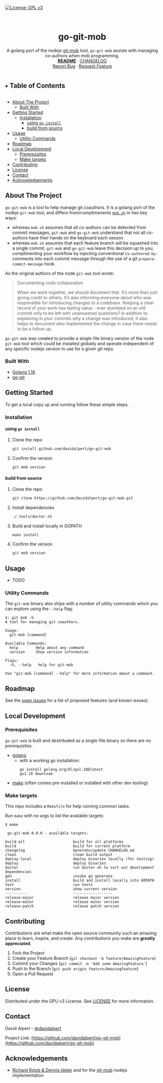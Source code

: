 <!-- PROJECT SHIELDS -->
<!--
*** https://www.markdownguide.org/basic-syntax/#reference-style-links
-->
[![License: GPL v3][license-shield]][license-url]
<!-- [![Issues][issues-shield]][issues-url] -->
<!-- [![Forks][forks-shield]][forks-url] -->
<!-- ![GitHub Contributors][contributors-shield] -->
<!-- ![GitHub Contributors Image][contributors-image-url] -->

<!-- PROJECT LOGO -->
<br />
<h1 align="center">go-git-mob</h1>

<p align="center">
  A golang port of the nodejs <a href="https://github.com/rkotze/git-mob">git-mob</a> tool,
  <code>go-git-mob</code> assists with managing co-authors when mob programming.
  <br />
  <a href="./README.md"><strong>README</strong></a>
  ·
  <a href="./CHANGELOG.md">CHANGELOG</a>
  <br />
  <!-- <a href="https://github.com/davidalpert/go-git-mob">View Demo</a>
  · -->
  <a href="https://github.com/davidalpert/go-git-mob/issues">Report Bug</a>
  ·
  <a href="https://github.com/davidalpert/go-git-mob/issues">Request Feature</a>
</p>

<details open="open">
  <summary><h2 style="display: inline-block">Table of Contents</h2></summary>

- [About The Project](#about-the-project)
  - [Built With](#built-with)
- [Getting Started](#getting-started)
  - [Installation](#installation)
    - [using `go install`](#using-go-install)
    - [build from source](#build-from-source)
- [Usage](#usage)
  - [Utility Commands](#utility-commands)
- [Roadmap](#roadmap)
- [Local Development](#local-development)
  - [Prerequisites](#prerequisites)
  - [Make targets](#make-targets)
- [Contributing](#contributing)
- [License](#license)
- [Contact](#contact)
- [Acknowledgements](#acknowledgements)

</details>

<!-- ABOUT THE PROJECT -->
## About The Project

`go-git-mob` is a tool to help manage git coauthors. It is a golang port of the nodejs `git-mob` tool, and differs from/complimenents [`mob.sh`]() in two key ways:
- whereas `mob.sh` assumes that all co-authors can be detected from commit messages, `git-mob` and `go-git-mob` understand that not all co-authors have their hands on the keyboard each sesson
- whereas `mob.sh` assumes that each feature branch will be squashed into a single commit, `git-mob` and `go-git-mob` leave this decision up to you, complimenting your workflow by injecting conventional `Co-authored-by:` comments into each commit message through the use of a git `prepare-commit-message` hook.

As the original authors of the node `git-mob` tool wrote:

> Documenting code collaboration
>
> When we work together, we should document that. It’s more than just giving credit to others, it’s also informing everyone about who was responsible for introducing changes to a codebase. Keeping a clear record of your work has lasting value - ever stumbled on an old commit only to be left with unanswered questions? In addition to explaining in your commits why a change was introduced, it also helps to document who implemented the change in case there needs to be a follow up.

`go-git-mob` was created to provide a single-file binary version of the node `git-mob` tool which could be installed globally and operate independent of any specific nodejs version in use for a given git repo.

### Built With

* [Golang 1.18](https://golang.org/)
* [go-git](https://github.com/go-git/go-git)

<!-- GETTING STARTED -->
## Getting Started

To get a local copy up and running follow these simple steps.

### Installation

#### using `go install`

1. Clone the repo
   ```sh
   git install github.com/davidalpert/go-git-mob
   ```
1. Confirm the version
    ```sh
    git mob version
    ```

#### build from source

1. Clone the repo
   ```sh
   git clone https://github.com/davidalpert/go-git-mob.git
   ```
1. Install dependencies
    ```sh
    ./.tools/doctor.sh
    ```
1. Build and install locally in GOPATH
    ```sh
    make install
    ```
1. Confirm the version
    ```sh
    git mob version
    ```

<!-- USAGE EXAMPLES -->
## Usage

- TODO

### Utility Commands

The `git-mob` binary also ships with a number of utility commands which you can explore using the `--help` flag:

```
$: git mob -h
A tool for managing git coauthors.

Usage:
  git-mob [command]

Available Commands:
  help        Help about any command
  version     Show version information

Flags:
  -h, --help   help for git-mob

Use "git-mob [command] --help" for more information about a command.
```

<!-- ROADMAP -->
## Roadmap

See the [open issues](https://github.com/davidalpert/go-git-mob/issues) for a list of proposed features (and known issues).

<!-- CONTRIBUTING -->
## Local Development

### Prerequisites

`go-git-mob` is built and destributed as a single-file binary so there are no prerequisites.

* [golang](https://golang.org/doc/manage-install)
  * with a working go installation:
    ```
    go install golang.org/dl/go1.18@latest
    go1.18 download
    ```
* [make](https://www.gnu.org/software/make/manual/html_node/index.html#Top) (often comes pre-installed or installed with other dev tooling)

### Make targets

This repo includes a `Makefile` for help running common tasks.

Run `make` with no args to list the available targets:
```
$ make

 go-git-mob 0.0.0 - available targets:

build-all                      build for all platforms
build                          build for current platform
changelog                      Generate/update CHANGELOG.md
clean                          clean build output
deploy-local                   deploy binaries locally (for testing)
deploy                         deploy binaries
doctor                         run doctor.sh to sort out development dependencies
gen                            invoke go generate
install                        build and install locally into GOPATH
test                           run tests
version                        show current version
----------                     ------------------
release-major                  release major version
release-minor                  release minor version
release-patch                  release patch version

```

<!-- CONTRIBUTING -->
## Contributing

Contributions are what make the open source community such an amazing place to learn, inspire, and create. Any contributions you make are **greatly appreciated**.

1. Fork the Project
2. Create your Feature Branch (`git checkout -b feature/AmazingFeature`)
3. Commit your Changes (`git commit -m 'Add some AmazingFeature'`)
4. Push to the Branch (`git push origin feature/AmazingFeature`)
5. Open a Pull Request

<!-- LICENSE -->
## License

Distributed under the GPU v3 License. See [LICENSE](LICENSE) for more information.

<!-- CONTACT -->
## Contact

David Alpert - [@davidalpert](https://twitter.com/davidalpert)

Project Link: [https://github.com/davidalpert/go-git-mob](https://github.com/davidalpert/go-git-mob)

<!-- ACKNOWLEDGEMENTS -->
## Acknowledgements

* [Richard Kotze & Dennis Ideler](https://tech.findmypast.com/co-author-commits-with-git-mob/) and for the [git-mob](https://github.com/rkotze/git-mob) nodejs implementation

<!-- MARKDOWN LINKS & IMAGES -->
<!-- https://www.markdownguide.org/basic-syntax/#reference-style-links -->
[contributors-shield]: https://img.shields.io/github/contributors/davidalpert/go-git-mob
[contributors-image-url]: https://contrib.rocks/image?repo=davidalpert/go-git-mob
[forks-shield]: https://img.shields.io/github/forks/davidalpert/go-git-mob
[forks-url]: https://github.com/davidalpert/go-git-mob/network/members
[issues-shield]: https://img.shields.io/github/issues/davidalpert/go-git-mob
[issues-url]: https://github.com/davidalpert/go-git-mob/issues
[license-shield]: https://img.shields.io/badge/License-GPLv3-blue.svg
[license-url]: https://www.gnu.org/licenses/gpl-3.0